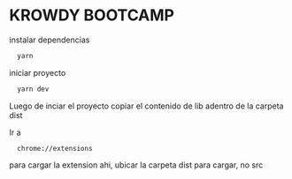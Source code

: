# KROWDY BOOTCAMP

instalar dependencias

```bash
  yarn
```

iniciar proyecto

```bash 
  yarn dev
```

Luego de inciar el proyecto copiar el contenido de lib adentro de la carpeta dist

Ir a

```
  chrome://extensions
```

para cargar la extension ahi, ubicar la carpeta dist para cargar, no src
